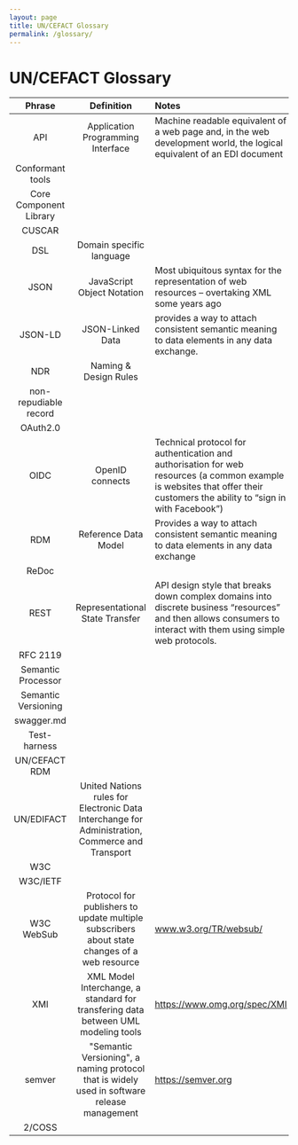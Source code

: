 ```yaml
---
layout: page
title: UN/CEFACT Glossary
permalink: /glossary/
---
```

# UN/CEFACT Glossary

| Phrase       | Definition           | Notes  |
|:------------:|:-------------:|:-----|
| API      | Application Programming Interface | Machine readable equivalent of a web page and, in the web development world, the logical equivalent of an EDI document |
| Conformant tools |  |
| Core Component Library |  |
| CUSCAR |  |
| DSL | Domain specific language   |
| JSON     | JavaScript Object Notation | Most ubiquitous syntax for the representation of web resources – overtaking XML some years ago |
| JSON-LD  | JSON-Linked Data | provides a way to attach consistent semantic meaning to data elements in any data exchange. |
| NDR | Naming & Design Rules |  
| non-repudiable record |  |  
| OAuth2.0 |  |  
| OIDC | OpenID connects | Technical protocol for authentication and authorisation for web resources (a common example is websites that offer their customers the ability to “sign in with Facebook”) |  
| RDM      | Reference Data Model | Provides a way to attach consistent semantic meaning to data elements in any data exchange
| ReDoc    |  |
| REST     | Representational State Transfer | API design style that breaks down complex domains into discrete business “resources” and then allows consumers to interact with them using simple web protocols. |
| RFC 2119 |  |  |
| Semantic Processor |  |  |
| Semantic Versioning  |  |  |
| swagger.md |  |  |
| Test-harness |  |  |
| UN/CEFACT RDM |  |  |
| UN/EDIFACT | United Nations rules for Electronic Data Interchange for Administration, Commerce and Transport |  |
| W3C |  |  |
| W3C/IETF |  |  |
| W3C WebSub | Protocol for publishers to update multiple subscribers about state changes of a web resource | www.w3.org/TR/websub/ |
| XMI | XML Model Interchange, a standard for transfering data between UML modeling tools | https://www.omg.org/spec/XMI |
| semver | "Semantic Versioning", a naming protocol that is widely used in software release management | https://semver.org |
| 2/COSS |  |  |
